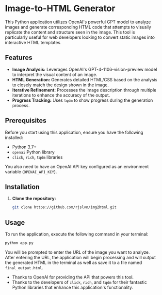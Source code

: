 # Image-to-HTML Generator

This Python application utilizes OpenAI's powerful GPT model to analyze images and generate corresponding HTML code that attempts to visually replicate the content and structure seen in the image. This tool is particularly useful for web developers looking to convert static images into interactive HTML templates.

## Features

- **Image Analysis:** Leverages OpenAI's GPT-4-1106-vision-preview model to interpret the visual content of an image.
- **HTML Generation:** Generates detailed HTML/CSS based on the analysis to closely match the design shown in the image.
- **Iterative Refinement:** Processes the image description through multiple iterations to enhance the accuracy of the output.
- **Progress Tracking:** Uses `tqdm` to show progress during the generation process.

## Prerequisites

Before you start using this application, ensure you have the following installed:
- Python 3.7+
- `openai` Python library
- `click`, `rich`, `tqdm` libraries

You also need to have an OpenAI API key configured as an environment variable (`OPENAI_API_KEY`).

## Installation

1. **Clone the repository:**
   ```bash
   git clone https://github.com/rjslvn/img2html.git

   ```

## Usage

To run the application, execute the following command in your terminal:

```bash
python app.py
```

You will be prompted to enter the URL of the image you want to analyze. After entering the URL, the application will begin processing and will output the generated HTML in the terminal as well as save it to a file named `final_output.html`.



- Thanks to OpenAI for providing the API that powers this tool.
- Thanks to the developers of `click`, `rich`, and `tqdm` for their fantastic Python libraries that enhance this application's functionality.
